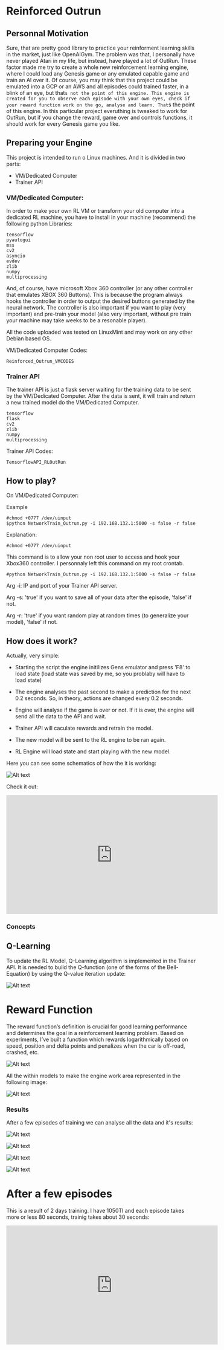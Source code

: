 # Reinforced Outrun

## Personnal Motivation

Sure, that are pretty good library to practice your reinforment learning skills in the market, just like OpenAIGym. The problem was that, I personally have never played Atari in my life, but instead, have played a lot of OutRun. These factor made me try to create a whole new reinforcement learning engine, where I could load any Genesis game or any emulated capable game and train an AI over it. Of course, you may think that this project could be emulated into a GCP or an AWS and all episodes could trained faster, in a blink of an eye, but that`s not the point of this engine. This engine is created for you to observe each episode with your own eyes, check if your reward function work on the go, analyse and learn. That`s the point of this engine.
In this particular project everuthing is tweaked to work for OutRun, but if you change the reward, game over and controls functions, it should work for every Genesis game you like.

## Preparing your Engine

This project is intended to run o Linux machines. And it is divided in two parts:

- VM/Dedicated Computer
- Trainer API

### VM/Dedicated Computer:

In order to make your own RL VM or transform your old computer into a dedicated RL machine, you have to install in your machine (recommend) the following python Libraries:
 
```
tensorflow
pyautogui
mss
cv2
asyncio
evdev
zlib
numpy
multiprocessing
```

And, of course, have microsoft Xbox 360 controller (or any other controller that emulates XBOX 360 Buttons). This is because the program always hooks the controller in order to output the desired buttons generated by the neural network.
The controller is also important if you want to play (very important) and pre-train your model (also very important, without pre train your machine may take weeks to be a resonable player).

All the code uploaded was tested on LinuxMint and may work on any other Debian based OS.

VM/Dedicated Computer Codes:

```
Reinforced_Outrun_VMCODES
```

### Trainer API

The trainer API is just a flask server waiting for the training data to be sent by the VM/Dedicated Computer. 
After the data is sent, it will train and return a new trained model do the VM/Dedicated Computer.

```
tensorflow
flask
cv2
zlib
numpy
multiprocessing
```

Trainer API Codes:

```
TensorflowAPI_RLOutRun
```

## How to play?

On VM/Dedicated Computer:

Example
```
#chmod +0777 /dev/uinput
$python NetworkTrain_Outrun.py -i 192.168.132.1:5000 -s false -r false
```

Explanation:

```
#chmod +0777 /dev/uinput
```

This command is to allow your non root user to access and hook your Xbox360 controller. I personnaly left this command on my root crontab.

```
#python NetworkTrain_Outrun.py -i 192.168.132.1:5000 -s false -r false
```

Arg -i: IP and port of your Trainer API server.

Arg -s: 'true' if you want to save all of your data after the episode, 'false' if not. 

Arg -r: 'true' if you want random play at random times (to generalize your model), 'false' if not.

## How does it work?

Actually, very simple:

- Starting the script the engine initilizes Gens emulator and press 'F8' to load state (load state was saved by me, so you problaby will have to load state)

- The engine analyses the past second to make a prediction for the next 0.2 seconds. So, in theory, actions are changed every 0.2 seconds.

- Engine will analyse if the game is over or not. If it is over, the engine will send all the data to the API and wait.

- Trainer API will caculate rewards and retrain the model.

- The new model will be sent to the RL engine to be ran again.

- RL Engine will load state and start playing with the new model.

Here you can see some schematics of how the it is working:

![Alt text](./Images/Diagram.png?raw=true "Diagram")

Check it out:

<iframe width="560" height="315" src="https://www.youtube.com/embed/EA_NDtStrGc" frameborder="0" allow="accelerometer; autoplay; encrypted-media; gyroscope; picture-in-picture" allowfullscreen></iframe>

### Concepts

## Q-Learning

To update the RL Model, Q-Learning algorithm is implemented in the Trainer API. It is needed to build the Q-function (one of the forms of the Bell-Equation) by using the Q-value iteration update:

![Alt text](./Images/q_value_iteration_update.svg?raw=true "QFunction")

# Reward Function

The reward function’s definition is crucial for good learning performance and determines the goal in a reinforcement learning problem. Based on experiments, I’ve built a function which rewards logarithmically based on speed, position and delta points and penalizes when the car is off-road, crashed, etc.

![Alt text](./Images/reward.png?raw=true "Reward")

All the within models to make the engine work area represented in the following image:

![Alt text](./Images/RewardExplained.png?raw=true "ExReward")

### Results

After a few episodes of training we can analyse all the data and it's results:

![Alt text](./Images/MeanScore.png?raw=true "MeanScore")

![Alt text](./Images/RLScore.png?raw=true "RLScore")

![Alt text](./Images/speed.png?raw=true "speed")

![Alt text](./Images/totalScore.png?raw=true "totalScore")

# After a few episodes

This is a result of 2 days training. I have 1050TI and each episode takes more or less 80 seconds, trainig takes about 30 seconds:

<iframe width="560" height="315" src="https://www.youtube.com/embed/RX7NwMnc7As" frameborder="0" allow="accelerometer; autoplay; encrypted-media; gyroscope; picture-in-picture" allowfullscreen></iframe>
